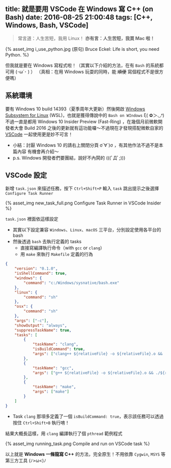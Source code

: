 title: 就是要用 VSCode 在 Windows 寫 C++ (on Bash)
date: 2016-08-25 21:00:48
tags: [C++, Windows, Bash, VSCode]
---

> 常言道：人生苦短，我用 Linux！
**亦有言：人生苦短，我買 Mac 啦！**

{% asset_img i_use_python.jpg (原句) Bruce Eckel: Life is short, you need Python. %}


但我就是要在 Windows 寫程式啦！（其實以下介紹的方法，在有 `Bash` 的系統都可用 (･ω´･ ) ）
（真相：在用 Windows 玩耍的同時，能 ~~順便~~ 寫個程式不是很方便嗎）

<!--more-->

## 系統環境
要有 Windows 10 build 14393（夏季周年大更新）然後開啟 [Windows Subsystem for Linux](https://msdn.microsoft.com/zh-tw/commandline/wsl/install_guide) (WSL)，也就是獲得傳說中的 `Bash on WIndows` ξ( ✿＞◡❛)
不過一直是都用 Windows 10 Insider Preview (Fast-Ring) ，在幾個月前微軟開發者大會 Build 2016 之後的更新就有這功能囉～不過現在才發現搭配微軟自家的 [VSCode](https://www.visualstudio.com/en-us/products/code-vs.aspx) 一起使用更是妙不可言！

- 小結：討厭 Windows 10 的請右上關閉分頁 σ`∀´)σ ，有其他作法不過不是本篇內容 有機會再介紹～
- p.s. Windows 開發者們要團結，說好不內鬨的 (((ﾟДﾟ;)))

## VSCode 設定

新增 `task.json` 來描述任務，按下 `Ctrl+Shift+P` 輸入 `task` 跳出提示之後選擇 `Configure Task Runner`

{% asset_img new_task_full.png Configure Task Runner in VSCode Insider %}

`task.json` 裡面依這樣設定

- 其實以下設定兼容 `Windows`、`Linux`、`macOS` 三平台，分別設定使用各平台的 bash
- 然後透過 `bash` 去執行定義的 tasks
    - 直接寫編譯執行命令（with `gcc` or `clang`）
    - 用 `make` 來執行 `Makefile` 定義的行為

```json
{
    "version": "0.1.0",
    "isShellCommand": true,
    "windows": {
        "command": "c:/Windows/sysnative/bash.exe"
    },
    "linux": {
        "command": "sh"
    },
    "osx": {
        "command": "sh"
    },
    "args": ["-c"],
    "showOutput": "always",
    "suppressTaskName": true,
    "tasks": [
        {
            "taskName": "clang",
            "isBuildCommand": true,
            "args": ["clang++ ${relativeFile} -o ${relativeFile}.o && ./${relativeFile}.o"]
        },
        {
            "taskName": "gcc",
            "args": ["g++ ${relativeFile} -o ${relativeFile}.o && ./${relativeFile}.o"]
        },
        {
            "taskName": "make",
            "args": ["make"]
        }
    ]
}
```
- Task `clang` 那項多定義了一個 `isBuildCommand: true`，表示該任務可以透過按住 `Ctrl+Shift+B` 執行唷！

 結果大概長這樣，用 `clang` 編譯執行了個 `pthread` 範例程式

{% asset_img running_task.png Compile and run on VSCode task %}

以上就是 **Windows 一條龍寫 C++** 的方法，完全原生！不用依靠 `Cygwin`, `MSYS` 等第三方工具 (ﾉ>ω<)ﾉ
